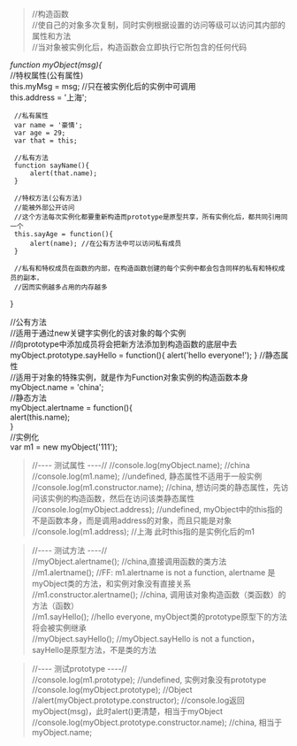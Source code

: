  >//构造函数    
 >//使自己的对象多次复制，同时实例根据设置的访问等级可以访问其内部的属性和方法   
 >//当对象被实例化后，构造函数会立即执行它所包含的任何代码  
 
 *function myObject(msg){*  
     //特权属性(公有属性)  
      this.myMsg = msg; //只在被实例化后的实例中可调用  
      this.address = '上海';  
     
     //私有属性  
     var name = '豪情';  
     var age = 29;  
     var that = this;  
     
     //私有方法  
     function sayName(){  
         alert(that.name);  
     }  
     
     //特权方法(公有方法)   
     //能被外部公开访问   
     //这个方法每次实例化都要重新构造而prototype是原型共享，所有实例化后，都共同引用同一个  
     this.sayAge = function(){
         alert(name); //在公有方法中可以访问私有成员
     }
     
     //私有和特权成员在函数的内部，在构造函数创建的每个实例中都会包含同样的私有和特权成员的副本，  
     //因而实例越多占用的内存越多 
 }
  
 //公有方法   
 //适用于通过new关键字实例化的该对象的每个实例   
 //向prototype中添加成员将会把新方法添加到构造函数的底层中去  
 myObject.prototype.sayHello = function(){
     alert('hello everyone!');
 }
 //静态属性       
 //适用于对象的特殊实例，就是作为Function对象实例的构造函数本身     
 myObject.name = 'china';  
 //静态方法  
 myObject.alertname = function(){  
     alert(this.name);  
 }    
 //实例化  
 var m1 = new myObject('111');   
 
 >//---- 测试属性 ----//
 //console.log(myObject.name); //china
 //console.log(m1.name); //undefined, 静态属性不适用于一般实例  
 //console.log(m1.constructor.name); //china, 想访问类的静态属性，先访问该实例的构造函数，然后在访问该类静态属性   
 //console.log(myObject.address); //undefined, myObject中的this指的不是函数本身，而是调用address的对象，而且只能是对象   
 //console.log(m1.address); //上海 此时this指的是实例化后的m1 
 
 
 >//---- 测试方法 ----//   
 //myObject.alertname(); //china,直接调用函数的类方法   
 //m1.alertname(); //FF: m1.alertname is not a function, alertname 是myObject类的方法，和实例对象没有直接关系  
 //m1.constructor.alertname(); //china, 调用该对象构造函数（类函数）的方法（函数）  
 //m1.sayHello(); //hello everyone, myObject类的prototype原型下的方法将会被实例继承  
 //myObject.sayHello(); //myObject.sayHello is not a function，sayHello是原型方法，不是类的方法  
 
 
 >//---- 测试prototype ----//  
 //console.log(m1.prototype); //undefined, 实例对象没有prototype   
 //console.log(myObject.prototype); //Object    
 //alert(myObject.prototype.constructor); //console.log返回myObject(msg)，此时alert()更清楚，相当于myObject   
 //console.log(myObject.prototype.constructor.name); //china, 相当于myObject.name;  
